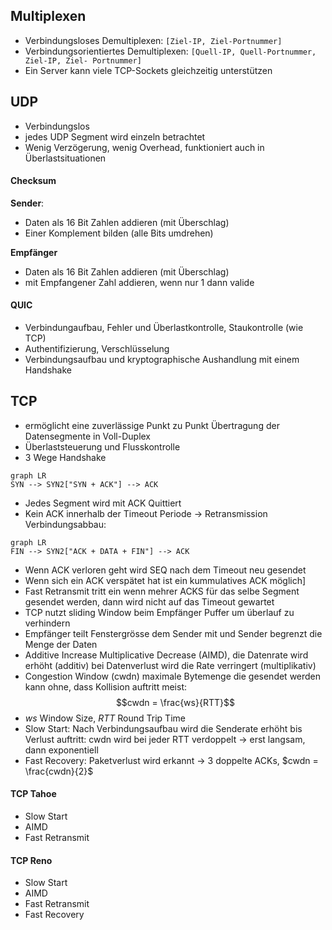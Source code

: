 
## Multiplexen

- Verbindungsloses Demultiplexen: ```[Ziel-IP, Ziel-Portnummer]```
- Verbindungsorientiertes Demultiplexen: ```[Quell-IP, Quell-Portnummer, Ziel-IP, Ziel- Portnummer]```
-  Ein Server kann viele TCP-Sockets gleichzeitig unterstützen

## UDP

- Verbindungslos
- jedes UDP Segment wird einzeln betrachtet
- Wenig Verzögerung, wenig Overhead, funktioniert auch in Überlastsituationen

#### Checksum

**Sender**:
- Daten als 16 Bit Zahlen addieren (mit Überschlag)
- Einer Komplement bilden (alle Bits umdrehen)

**Empfänger**
- Daten als 16 Bit Zahlen addieren (mit Überschlag)
- mit Empfangener Zahl addieren, wenn nur 1 dann valide 

#### QUIC
- Verbindungaufbau, Fehler und Überlastkontrolle, Staukontrolle  (wie TCP)
- Authentifizierung, Verschlüsselung
- Verbindungsaufbau und kryptographische Aushandlung mit einem Handshake

## TCP
- ermöglicht eine zuverlässige Punkt zu Punkt Übertragung der Datensegmente in Voll-Duplex
- Überlaststeuerung und Flusskontrolle
- 3 Wege Handshake

```mermaid
graph LR
SYN --> SYN2["SYN + ACK"] --> ACK
```
- Jedes Segment wird mit ACK Quittiert
- Kein ACK innerhalb der Timeout Periode -> Retransmission
Verbindungsabbau:
```mermaid
graph LR
FIN --> SYN2["ACK + DATA + FIN"] --> ACK
```
- Wenn ACK verloren geht wird SEQ nach dem Timeout neu gesendet
- Wenn sich ein ACK verspätet hat ist ein kummulatives ACK möglich]
- Fast Retransmit tritt ein wenn mehrer ACKS für das selbe Segment gesendet werden, dann wird nicht auf das Timeout gewartet
- TCP nutzt sliding Window beim Empfänger Puffer  um überlauf zu verhindern
- Empfänger teilt Fenstergrösse dem Sender mit und Sender begrenzt die Menge der Daten
- Additive Increase Multiplicative Decrease (AIMD), die Datenrate wird erhöht (additiv) bei Datenverlust wird die Rate verringert (multiplikativ)
- Congestion Window (cwdn) maximale Bytemenge die gesendet werden kann ohne, dass Kollision auftritt meist: 
$$cwdn = \frac{ws}{RTT}$$
- $ws$ Window Size, $RTT$ Round Trip Time
- Slow Start: Nach Verbindungsaufbau wird die Senderate erhöht bis Verlust auftritt: cwdn wird bei jeder RTT verdoppelt -> erst langsam, dann exponentiell
- Fast Recovery: Paketverlust wird erkannt -> 3 doppelte ACKs, $cwdn = \frac{cwdn}{2}$
#### TCP Tahoe
- Slow Start
- AIMD 
- Fast Retransmit
#### TCP Reno
- Slow Start
- AIMD 
- Fast Retransmit
- Fast Recovery
